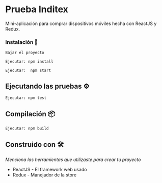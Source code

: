 # Prueba Inditex

Mini-aplicación para comprar dispositivos móviles hecha con ReactJS y Redux.

### Instalación 🔧

```
Bajar el proyecto
```
```
Ejecutar: npm install
```
```
Ejecutar:  npm start
```

## Ejecutando las pruebas ⚙️

```
Ejecutar: npm test
```

## Compilación 📦

```
Ejecutar: npm build
```

## Construido con 🛠️

_Menciona las herramientas que utilizaste para crear tu proyecto_

* ReactJS - El framework web usado
* Redux - Manejador de la store